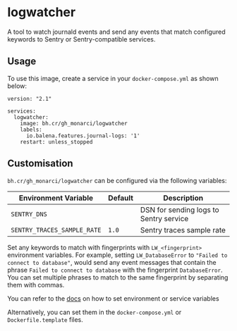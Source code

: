 # logwatcher

A tool to watch journald events and send any events that match configured
keywords to Sentry or Sentry-compatible services.

## Usage

To use this image, create a service in your `docker-compose.yml` as shown below:
```
version: "2.1"

services:
  logwatcher:
    image: bh.cr/gh_monarci/logwatcher
    labels:
      io.balena.features.journal-logs: '1'
    restart: unless_stopped
```


## Customisation

`bh.cr/gh_monarci/logwatcher` can be configured via the following variables:

| Environment Variable        | Default | Description                                          |
| --------------------------- | ------  | -----------------------------------------------------|
| `SENTRY_DNS`                | ` `     | DSN for sending logs to Sentry service               |
| `SENTRY_TRACES_SAMPLE_RATE` | `1.0`   | Sentry traces sample rate                            |

Set any keywords to match with fingerprints with `LW_<fingerprint>` environment variables.
For example, setting `LW_DatabaseError` to `"Failed to connect to database"`, would send any
event messages that contain the phrase `Failed to connect to database` with the fingerprint `DatabaseError`.
You can set multiple phrases to match to the same fingerprint by separating them with commas.

You can refer to the [docs](https://www.balena.io/docs/learn/manage/serv-vars/#environment-and-service-variables) on how to set environment or service variables

Alternatively, you can set them in the `docker-compose.yml` or `Dockerfile.template` files.
